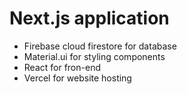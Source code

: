 # Next.js application 
- Firebase cloud firestore for database
- Material.ui for styling components
- React for fron-end
- Vercel for website hosting
